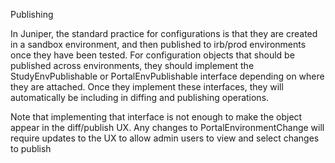 Publishing

In Juniper, the standard practice for configurations is that they are created in a sandbox environment, and then
published to irb/prod environments once they have been tested.
For configuration objects that should be published across environments, they should implement the StudyEnvPublishable or PortalEnvPublishable
interface depending on where they are attached.  Once they implement these interfaces, they will 
automatically be including in diffing and publishing operations.  

Note that implementing that interface is not enough to make the object appear in the 
diff/publish UX.  Any changes to PortalEnvironmentChange will require updates to the UX to allow admin users
to view and select changes to publish

